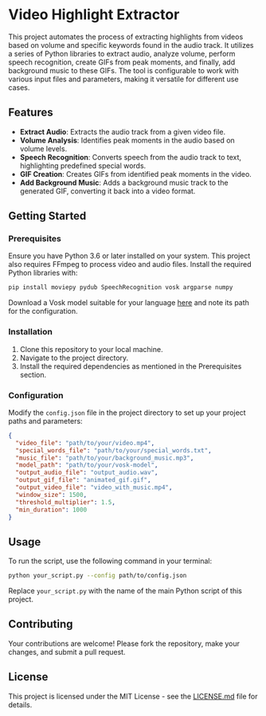 # Video Highlight Extractor

This project automates the process of extracting highlights from videos based on volume and specific keywords found in the audio track. It utilizes a series of Python libraries to extract audio, analyze volume, perform speech recognition, create GIFs from peak moments, and finally, add background music to these GIFs. The tool is configurable to work with various input files and parameters, making it versatile for different use cases.

## Features

- **Extract Audio**: Extracts the audio track from a given video file.
- **Volume Analysis**: Identifies peak moments in the audio based on volume levels.
- **Speech Recognition**: Converts speech from the audio track to text, highlighting predefined special words.
- **GIF Creation**: Creates GIFs from identified peak moments in the video.
- **Add Background Music**: Adds a background music track to the generated GIF, converting it back into a video format.

## Getting Started

### Prerequisites

Ensure you have Python 3.6 or later installed on your system. This project also requires FFmpeg to process video and audio files. Install the required Python libraries with:

```bash
pip install moviepy pydub SpeechRecognition vosk argparse numpy
```

Download a Vosk model suitable for your language [here](https://alphacephei.com/vosk/models) and note its path for the configuration.

### Installation

1. Clone this repository to your local machine.
2. Navigate to the project directory.
3. Install the required dependencies as mentioned in the Prerequisites section.

### Configuration

Modify the `config.json` file in the project directory to set up your project paths and parameters:

```json
{
  "video_file": "path/to/your/video.mp4",
  "special_words_file": "path/to/your/special_words.txt",
  "music_file": "path/to/your/background_music.mp3",
  "model_path": "path/to/your/vosk-model",
  "output_audio_file": "output_audio.wav",
  "output_gif_file": "animated_gif.gif",
  "output_video_file": "video_with_music.mp4",
  "window_size": 1500,
  "threshold_multiplier": 1.5,
  "min_duration": 1000
}
```

## Usage

To run the script, use the following command in your terminal:

```bash
python your_script.py --config path/to/config.json
```

Replace `your_script.py` with the name of the main Python script of this project.

## Contributing

Your contributions are welcome! Please fork the repository, make your changes, and submit a pull request.

## License

This project is licensed under the MIT License - see the [LICENSE.md](LICENSE) file for details.

